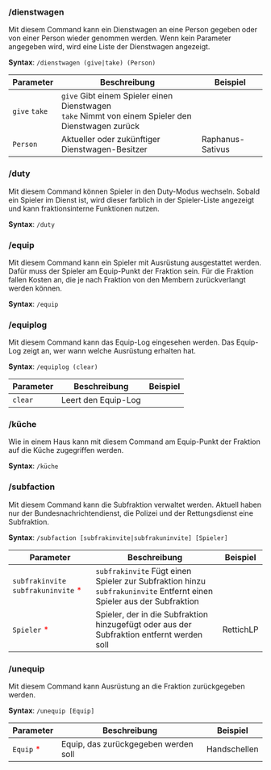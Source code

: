 ### /dienstwagen

Mit diesem Command kann ein Dienstwagen an eine Person gegeben oder von einer Person wieder genommen werden. Wenn kein Parameter angegeben wird, wird eine Liste der Dienstwagen angezeigt.

**Syntax**: `/dienstwagen (give|take) (Person)`

| Parameter     | Beschreibung                                                                                          | Beispiel         |
|---------------|-------------------------------------------------------------------------------------------------------|------------------|
| `give` `take` | `give` Gibt einem Spieler einen Dienstwagen<br/>`take` Nimmt von einem Spieler den Dienstwagen zurück |                  |
| `Person`      | Aktueller oder zukünftiger Dienstwagen-Besitzer                                                       | Raphanus-Sativus |

### /duty

Mit diesem Command können Spieler in den Duty-Modus wechseln. Sobald ein Spieler im Dienst ist, wird dieser farblich in der Spieler-Liste angezeigt und kann fraktionsinterne Funktionen nutzen.

**Syntax**: `/duty`

### /equip

Mit diesem Command kann ein Spieler mit Ausrüstung ausgestattet werden. Dafür muss der Spieler am Equip-Punkt der Fraktion sein. Für die Fraktion fallen Kosten an, die je nach Fraktion von den Membern zurückverlangt werden können.

**Syntax**: `/equip`

### /equiplog

Mit diesem Command kann das Equip-Log eingesehen werden. Das Equip-Log zeigt an, wer wann welche Ausrüstung erhalten hat.

**Syntax**: `/equiplog (clear)`

| Parameter | Beschreibung        | Beispiel |
|-----------|---------------------|----------|
| `clear`   | Leert den Equip-Log |          |

### /küche

Wie in einem Haus kann mit diesem Command am Equip-Punkt der Fraktion auf die Küche zugegriffen werden.

**Syntax**: `/küche`

### /subfaction

Mit diesem Command kann die Subfraktion verwaltet werden. Aktuell haben nur der Bundesnachrichtendienst, die Polizei und der Rettungsdienst eine Subfraktion.

**Syntax**: `/subfaction [subfrakinvite|subfrakuninvite] [Spieler]`

| Parameter                                                           | Beschreibung                                                                                                              | Beispiel  |
|---------------------------------------------------------------------|---------------------------------------------------------------------------------------------------------------------------|-----------|
| `subfrakinvite` `subfrakuninvite` <span style="color:red;">*</span> | `subfrakinvite` Fügt einen Spieler zur Subfraktion hinzu<br/>`subfrakuninvite` Entfernt einen Spieler aus der Subfraktion |           |
| `Spieler` <span style="color:red;">*</span>                         | Spieler, der in die Subfraktion hinzugefügt oder aus der Subfraktion entfernt werden soll                                 | RettichLP |

### /unequip

Mit diesem Command kann Ausrüstung an die Fraktion zurückgegeben werden.

**Syntax**: `/unequip [Equip]`

| Parameter                                 | Beschreibung                         | Beispiel     |
|-------------------------------------------|--------------------------------------|--------------|
| `Equip` <span style="color:red;">*</span> | Equip, das zurückgegeben werden soll | Handschellen |







